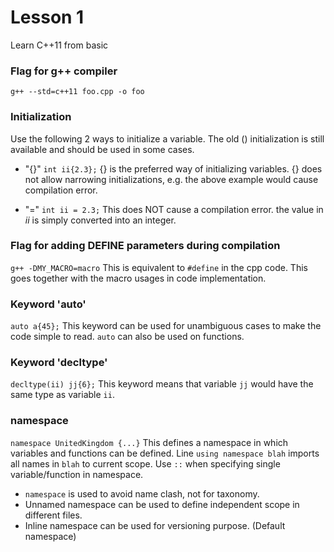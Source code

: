 # Lesson 1
Learn C++11 from basic

### Flag for g++ compiler
`g++ --std=c++11 foo.cpp -o foo`

### Initialization
Use the following 2 ways to initialize a variable. The old () initialization
is still available and should be used in some cases.

* "{}"
`int ii{2.3};`
{} is the preferred way of initializing variables. {} does not allow narrowing
initializations, e.g. the above example would cause compilation error.

* "="
`int ii = 2.3;`
This does NOT cause a compilation error. the value in _ii_ is simply converted
into an integer.

### Flag for adding DEFINE parameters during compilation
`g++ -DMY_MACRO=macro`
This is equivalent to `#define` in the cpp code. This goes together with the
macro usages in code implementation.

### Keyword 'auto'
`auto a{45};`
This keyword can be used for unambiguous cases to make the code simple to read.
`auto` can also be used on functions.

### Keyword 'decltype'
`decltype(ii) jj{6};`
This keyword means that variable `jj` would have the same type as variable `ii`.

### namespace
`namespace UnitedKingdom {...}`
This defines a namespace in which variables and functions can be defined. Line
`using namespace blah` imports all names in `blah` to current scope. Use `::`
when specifying single variable/function in namespace.
* `namespace` is used to avoid name clash, not for taxonomy.
* Unnamed namespace can be used to define independent scope in different files.
* Inline namespace can be used for versioning purpose. (Default namespace)
